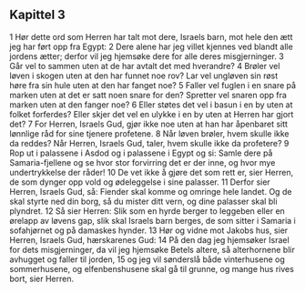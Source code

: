 ## Kapittel 3

1 Hør dette ord som Herren har talt mot dere, Israels barn, mot hele den ætt jeg har ført opp fra Egypt:
2 Dere alene har jeg villet kjennes ved blandt alle jordens ætter; derfor vil jeg hjemsøke dere for alle deres misgjerninger.
3 Går vel to sammen uten at de har avtalt det med hverandre?
4 Brøler vel løven i skogen uten at den har funnet noe rov? Lar vel ungløven sin røst høre fra sin hule uten at den har fanget noe?
5 Faller vel fuglen i en snare på marken uten at det er satt noen snare for den? Spretter vel snaren opp fra marken uten at den fanger noe?
6 Eller støtes det vel i basun i en by uten at folket forferdes? Eller skjer det vel en ulykke i en by uten at Herren har gjort det?
7 For Herren, Israels Gud, gjør ikke noe uten at han har åpenbaret sitt lønnlige råd for sine tjenere profetene.
8 Når løven brøler, hvem skulle ikke da reddes? Når Herren, Israels Gud, taler, hvem skulle ikke da profetere?
9 Rop ut i palassene i Asdod og i palassene i Egypt og si: Samle dere på Samaria-fjellene og se hvor stor forvirring det er der inne, og hvor mye undertrykkelse der råder!
10 De vet ikke å gjøre det som rett er, sier Herren, de som dynger opp vold og ødeleggelse i sine palasser.
11 Derfor sier Herren, Israels Gud, så: Fiender skal komme og omringe hele landet. Og de skal styrte ned din borg, så du mister ditt vern, og dine palasser skal bli plyndret.
12 Så sier Herren: Slik som en hyrde berger to leggeben eller en ørelapp av løvens gap, slik skal Israels barn berges, de som sitter i Samaria i sofahjørnet og på damaskes hynder.
13 Hør og vidne mot Jakobs hus, sier Herren, Israels Gud, hærskarenes Gud:
14 På den dag jeg hjemsøker Israel for dets misgjerninger, da vil jeg hjemsøke Betels altere, så alterhornene blir avhugget og faller til jorden,
15 og jeg vil sønderslå både vinterhusene og sommerhusene, og elfenbenshusene skal gå til grunne, og mange hus rives bort, sier Herren.
